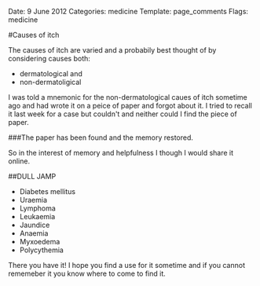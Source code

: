 Date: 9 June 2012
Categories: medicine
Template: page_comments
Flags: medicine


#Causes of itch

The causes of itch are varied and a probabily best thought of by considering causes both:

- dermatological and
- non-dermatoligical

I was told a mnemonic for the non-dermatological caues of itch sometime ago and had wrote it on a peice of paper and forgot about it. I tried to recall it last week for a case but couldn't and neither could I find the piece of paper. 

<!-- ~~fold~~ -->

###The paper has been found and the memory restored.

So in the interest of memory and helpfulness I though I would share it online.

##DULL JAMP

- Diabetes mellitus 
- Uraemia 
- Lymphoma
- Leukaemia
- Jaundice
- Anaemia
- Myxoedema
- Polycythemia

There you have it! I hope you find a use for it sometime and if you cannot rememeber it you know where to come to find it.